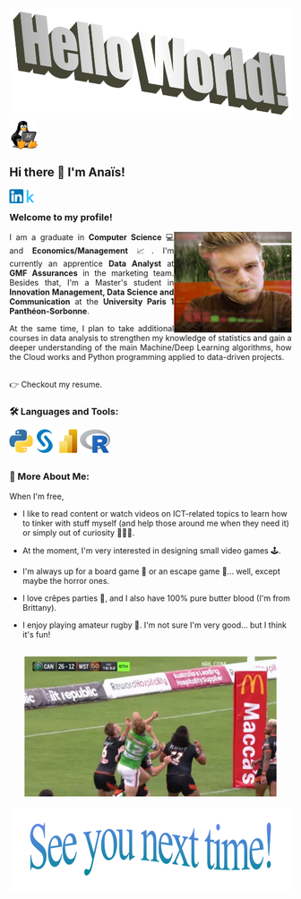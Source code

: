 <div align="center">
<img height="200" width="700" alt="" src="/assets/wordart2.png" />
</div>
<img align="center" height="50" width="50" alt="" src="/assets/tux-linux-penguin.gif" />


## Hi there 👋 I'm Anaïs!
<a href='https://www.linkedin.com/in/anais-deligny/'><img align='left' alt="linkedin" src="/assets/174857.png" height='25px'/></a>
<a href='https://www.kaggle.com/anaisdeligny'><img align='left' alt="linkedin" src="assets/5747675.webp" height='25px'/></a>

<br>

### Welcome to my profile! 

<img align="right" height="180" width="210" alt="" src="/assets/giphy.webp" />

<div align="justify">I am a graduate in <b>Computer Science</b> 💻 and <b>Economics/Management</b> 📈. I'm currently an apprentice <b>Data Analyst</b> at <b>GMF Assurances</b> in the marketing team. Besides that, I'm a Master's student in <b>Innovation Management, Data Science and Communication</b> at the <b>University Paris 1 Panthéon-Sorbonne</b>.

<br>

At the same time, I plan to take additional courses in data analysis to strengthen my knowledge of statistics and gain a deeper understanding of the main Machine/Deep Learning algorithms, how the Cloud works and Python programming applied to data-driven projects.</div>
<br>
👉 Checkout my resume.

### 🛠️ Languages and Tools:
<a href="https://www.python.org" target="_blank"><img align="left" alt="Python" height ="42px" src="/assets/226051.webp"></a>
<a href="https://www.sas.com/fr_fr/home.html" target="_blank"><img align="left" alt="SAS" height ="42px" src="/assets/353456.webp"></a>
<a href="https://www.microsoft.com/fr-fr/power-platform/products/power-bi" target="_blank"><img align="left" alt="VSC" height ="42px" src="/assets/678966.png"></a>
<a href="https://cran.rstudio.com/index.html" target="_blank"><img align="left" alt="R" height ="42px" src="/assets/545467.png"></a>


<br>
<br> 
<br>

### 👀 More About Me:

When I'm free,

- I like to read content or watch videos on ICT-related topics to learn how to tinker with stuff myself (and help those around me when they need it) or simply out of curiosity 👨🏻‍💻.

- At the moment, I'm very interested in designing small video games 🕹️.

- I'm always up for a board game 🎲 or an escape game 🔎... well, except maybe the horror ones.

- I love crêpes parties 🥞, and I also have 100% pure butter blood (I'm from Brittany).

- I enjoy playing amateur rugby 🏈. I'm not sure I'm very good... but I think it's fun!
<br>
<div align="center">
<img height="250" width="450" alt="" src="/assets/87465.webp" />
</div>
<br>
<div align="center">
<img height="150" width="1200" alt="" src="/assets/wordart(1).png" />
</div>
<br>



<!--
**adeligny/adeligny** is a ✨ _special_ ✨ repository because its `README.md` (this file) appears on your GitHub profile.

Here are some ideas to get you started:

- 🔭 I’m currently working on ...
- 🌱 I’m currently learning ...
- 👯 I’m looking to collaborate on ...
- 🤔 I’m looking for help with ...
- 💬 Ask me about ...
- 📫 How to reach me: ...
- 😄 Pronouns: ...
- ⚡ Fun fact: ...
-->

